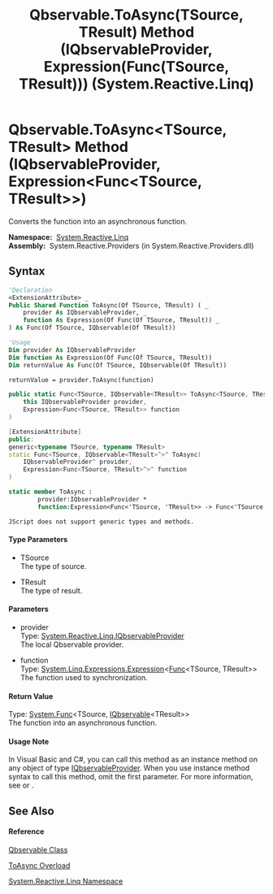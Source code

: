 ﻿---
title: Qbservable.ToAsync(TSource, TResult) Method (IQbservableProvider, Expression(Func(TSource, TResult))) (System.Reactive.Linq)
TOCTitle: ToAsync(TSource, TResult) Method (IQbservableProvider, Expression(Func(TSource, TResult)))
ms:assetid: M:System.Reactive.Linq.Qbservable.ToAsync``2(System.Reactive.Linq.IQbservableProvider,System.Linq.Expressions.Expression{System.Func{``0,``1}})
ms:mtpsurl: https://msdn.microsoft.com/en-us/library/Hh244269(v=VS.103)
ms:contentKeyID: 36069903
ms.date: 06/28/2011
mtps_version: v=VS.103
dev_langs:
- vb
- csharp
- c++
- fsharp
- jscript
---

# Qbservable.ToAsync\<TSource, TResult\> Method (IQbservableProvider, Expression\<Func\<TSource, TResult\>\>)

Converts the function into an asynchronous function.

**Namespace:**  [System.Reactive.Linq](hh211929\(v=vs.103\).md)  
**Assembly:**  System.Reactive.Providers (in System.Reactive.Providers.dll)

## Syntax

``` vb
'Declaration
<ExtensionAttribute> _
Public Shared Function ToAsync(Of TSource, TResult) ( _
    provider As IQbservableProvider, _
    function As Expression(Of Func(Of TSource, TResult)) _
) As Func(Of TSource, IQbservable(Of TResult))
```

``` vb
'Usage
Dim provider As IQbservableProvider
Dim function As Expression(Of Func(Of TSource, TResult))
Dim returnValue As Func(Of TSource, IQbservable(Of TResult))

returnValue = provider.ToAsync(function)
```

``` csharp
public static Func<TSource, IQbservable<TResult>> ToAsync<TSource, TResult>(
    this IQbservableProvider provider,
    Expression<Func<TSource, TResult>> function
)
```

``` c++
[ExtensionAttribute]
public:
generic<typename TSource, typename TResult>
static Func<TSource, IQbservable<TResult>^>^ ToAsync(
    IQbservableProvider^ provider, 
    Expression<Func<TSource, TResult>^>^ function
)
```

``` fsharp
static member ToAsync : 
        provider:IQbservableProvider * 
        function:Expression<Func<'TSource, 'TResult>> -> Func<'TSource, IQbservable<'TResult>> 
```

``` jscript
JScript does not support generic types and methods.
```

#### Type Parameters

  - TSource  
    The type of source.

<!-- end list -->

  - TResult  
    The type of result.

#### Parameters

  - provider  
    Type: [System.Reactive.Linq.IQbservableProvider](hh212104\(v=vs.103\).md)  
    The local Qbservable provider.  

<!-- end list -->

  - function  
    Type: [System.Linq.Expressions.Expression](https://msdn.microsoft.com/en-us/library/Bb335710)\<[Func](https://msdn.microsoft.com/en-us/library/Bb549151)\<TSource, TResult\>\>  
    The function used to synchronization.  

#### Return Value

Type: [System.Func](https://msdn.microsoft.com/en-us/library/Bb549151)\<TSource, [IQbservable](hh229328\(v=vs.103\).md)\<TResult\>\>  
The function into an asynchronous function.  

#### Usage Note

In Visual Basic and C\#, you can call this method as an instance method on any object of type [IQbservableProvider](hh212104\(v=vs.103\).md). When you use instance method syntax to call this method, omit the first parameter. For more information, see [](https://msdn.microsoft.com/en-us/library/Bb384936) or [](https://msdn.microsoft.com/en-us/library/Bb383977).

## See Also

#### Reference

[Qbservable Class](hh211693\(v=vs.103\).md)

[ToAsync Overload](hh229832\(v=vs.103\).md)

[System.Reactive.Linq Namespace](hh211929\(v=vs.103\).md)

